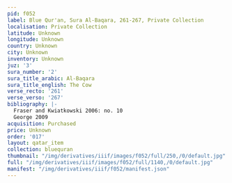 ```yaml
---
pid: f052
label: Blue Qur'an, Sura Al-Baqara, 261-267, Private Collection
localisation: Private Collection
latitude: Unknown
longitude: Unknown
country: Unknown
city: Unknown
inventory: Unknown
juz: '3'
sura_number: '2'
sura_title_arabic: Al-Baqara
sura_title_english: The Cow
verse_recto: '261'
verse_verso: '267'
bibliography: |-
  Fraser and Kwiatkowski 2006: no. 10
  George 2009
acquisition: Purchased
price: Unknown
order: '017'
layout: qatar_item
collection: bluequran
thumbnail: "/img/derivatives/iiif/images/f052/full/250,/0/default.jpg"
full: "/img/derivatives/iiif/images/f052/full/1140,/0/default.jpg"
manifest: "/img/derivatives/iiif/f052/manifest.json"
---
```

